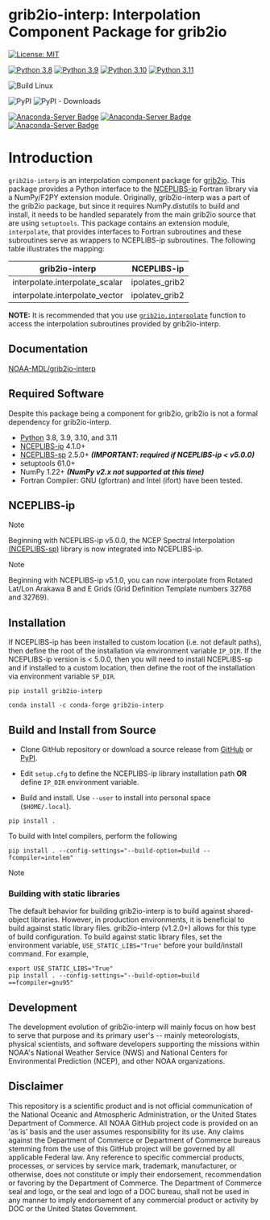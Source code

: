# grib2io-interp: Interpolation Component Package for grib2io

[![License: MIT](https://img.shields.io/badge/License-MIT-yellow.svg)](https://opensource.org/licenses/MIT)

[![Python 3.8](https://img.shields.io/badge/python-3.8-blue.svg)](https://www.python.org/downloads/release/python-380/)
[![Python 3.9](https://img.shields.io/badge/python-3.9-blue.svg)](https://www.python.org/downloads/release/python-390/)
[![Python 3.10](https://img.shields.io/badge/python-3.10-blue.svg)](https://www.python.org/downloads/release/python-3100/)
[![Python 3.11](https://img.shields.io/badge/python-3.11-blue.svg)](https://www.python.org/downloads/release/python-3110/)

![Build Linux](https://github.com/NOAA-MDL/grib2io-interp/actions/workflows/build_linux.yml/badge.svg)

![PyPI](https://img.shields.io/pypi/v/grib2io-interp?label=pypi%20package)
![PyPI - Downloads](https://img.shields.io/pypi/dm/grib2io-interp)

[![Anaconda-Server Badge](https://anaconda.org/conda-forge/grib2io-interp/badges/version.svg)](https://anaconda.org/conda-forge/grib2io-interp)
[![Anaconda-Server Badge](https://anaconda.org/conda-forge/grib2io-interp/badges/platforms.svg)](https://anaconda.org/conda-forge/grib2io-interp)
[![Anaconda-Server Badge](https://anaconda.org/conda-forge/grib2io-interp/badges/downloads.svg)](https://anaconda.org/conda-forge/grib2io-interp)

# Introduction
`grib2io-interp` is an interpolation component package for [grib2io](https://github.com/NOAA-MDL/grib2io).  This package provides a Python interface to the [NCEPLIBS-ip](https://github.com/NOAA-EMC/NCEPLIBS-ip) Fortran library via a NumPy/F2PY extension module.  Originally, grib2io-interp was a part of the grib2io package, but since it requires NumPy.distutils to build and install, it needs to be handled separately from the main grib2io source that are using `setuptools`.  This package contains an extension module, `interpolate`, that provides interfaces to Fortran subroutines and these subroutines serve as wrappers to NCEPLIBS-ip subroutines.  The following table illustrates the mapping:

| grib2io-interp | NCEPLIBS-ip |
| -------------- | ----------- |
| interpolate.interpolate_scalar | ipolates_grib2 |
| interpolate.interpolate_vector | ipolatev_grib2 |

**NOTE:** It is recommended that you use [`grib2io.interpolate`](https://noaa-mdl.github.io/grib2io/grib2io.html#interpolate) function to access the interpolation subroutines provided by grib2io-interp.

## Documentation
[NOAA-MDL/grib2io-interp](https://noaa-mdl.github.io/grib2io-interp/grib2io-interp.html)

## Required Software

Despite this package being a component for grib2io, grib2io is not a formal dependency for grib2io-interp.

* [Python](https://python.org) 3.8, 3.9, 3.10, and 3.11
* [NCEPLIBS-ip](https://github.com/NOAA-EMC/NCEPLIBS-ip) 4.1.0+
* [NCEPLIBS-sp](https://github.com/NOAA-EMC/NCEPLIBS-sp) 2.5.0+ _**(IMPORTANT: required if NCEPLIBS-ip < v5.0.0)**_
* setuptools 61.0+
* NumPy 1.22+ _**(NumPy v2.x not supported at this time)**_
* Fortran Compiler: GNU (gfortran) and Intel (ifort) have been tested.

## NCEPLIBS-ip

> [!NOTE]
> Beginning with NCEPLIBS-ip v5.0.0, the NCEP Spectral Interpolation [(NCEPLIBS-sp)](https://github.com/NOAA-EMC/NCEPLIBS-sp) library is now integrated into NCEPLIBS-ip.

> [!NOTE]
> Beginning with NCEPLIBS-ip v5.1.0, you can now interpolate from Rotated Lat/Lon Arakawa B and E Grids (Grid Definition Template numbers 32768 and 32769).

## Installation
If NCEPLIBS-ip has been installed to custom location (i.e. not default paths), then define the root of the installation via environment variable `IP_DIR`. If the NCEPLIBS-ip version is < 5.0.0, then you will need to install NCEPLIBS-sp and if installed to a custom location, then define the root of the installation via environment variable `SP_DIR`.
```shell
pip install grib2io-interp
```

```shell
conda install -c conda-forge grib2io-interp
```

## Build and Install from Source

* Clone GitHub repository or download a source release from [GitHub](https://github.com/NOAA-MDL/grib2io-interp) or [PyPI](https://pypi.python.org/pypi/grib2io-interp).

* Edit `setup.cfg` to define the NCEPLIBS-ip library installation path __OR__ define `IP_DIR` environment variable.

* Build and install.  Use `--user` to install into personal space (`$HOME/.local`).

```shell
pip install .
```
To build with Intel compilers, perform the following
```shell
pip install . --config-settings="--build-option=build --fcompiler=intelem"
```

> [!NOTE]
> ### Building with static libraries
> The default behavior for building grib2io-interp is to build against shared-object libraries.  However, in production environments, it is beneficial to build against static library files.  grib2io-interp (v1.2.0+) allows for this type of build configuration.  To build against static library files, set the environment variable, `USE_STATIC_LIBS="True"` before your build/install command.  For example,
> 
>```shell
>export USE_STATIC_LIBS="True"
>pip install . --config-settings="--build-option=build ==fcompiler=gnu95"
>```

## Development

The development evolution of grib2io-interp will mainly focus on how best to serve that purpose and its primary user's -- mainly meteorologists, physical scientists, and software developers supporting the missions within NOAA's National Weather Service (NWS) and National Centers for Environmental Prediction (NCEP), and other NOAA organizations.

## Disclaimer

This repository is a scientific product and is not official communication of the National Oceanic and Atmospheric Administration, or the United States Department of Commerce. All NOAA GitHub project code is provided on an 'as is' basis and the user assumes responsibility for its use. Any claims against the Department of Commerce or Department of Commerce bureaus stemming from the use of this GitHub project will be governed by all applicable Federal law. Any reference to specific commercial products, processes, or services by service mark, trademark, manufacturer, or otherwise, does not constitute or imply their endorsement, recommendation or favoring by the Department of Commerce. The Department of Commerce seal and logo, or the seal and logo of a DOC bureau, shall not be used in any manner to imply endorsement of any commercial product or activity by DOC or the United States Government.
